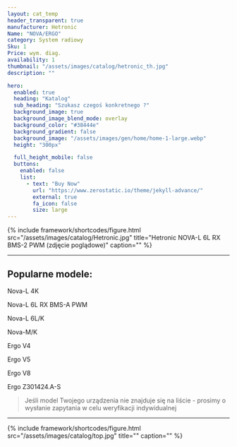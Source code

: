 ```yaml
---
layout: cat_temp
header_transparent: true
manufacturer: Hetronic
Name: "NOVA/ERGO"
category: System radiowy
Sku: 1
Price: wym. diag.
availability: 1
thumbnail: "/assets/images/catalog/hetronic_th.jpg"
description: ""

hero:
  enabled: true
  heading: "Katalog"
  sub_heading: "Szukasz czegoś konkretnego ?"
  background_image: true
  background_image_blend_mode: overlay
  background_color: "#38444e"
  background_gradient: false
  background_image: "/assets/images/gen/home/home-1-large.webp"
  height: "300px"

  full_height_mobile: false
  buttons:
    enabled: false
    list:
      - text: "Buy Now"
        url: "https://www.zerostatic.io/theme/jekyll-advance/"
        external: true
        fa_icon: false
        size: large
---
```

{% include framework/shortcodes/figure.html src="/assets/images/catalog/Hetronic.jpg" title="Hetronic NOVA-L 6L RX BMS-2 PWM (zdjęcie poglądowe)" caption="" %}



---

Popularne modele:
---

Nova-L 4K

Nova-L 6L RX BMS-A PWM

Nova-L 6L/K

Nova-M/K

Ergo V4

Ergo V5

Ergo V8

Ergo Z301424.A-S


>Jeśli model Twojego urządzenia nie znajduje się na liście - prosimy o wysłanie zapytania w celu weryfikacji indywidualnej

---
{% include framework/shortcodes/figure.html src="/assets/images/catalog/top.jpg" title="" caption="" %}


